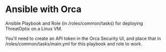 # Ansible with Orca

Ansible Playbook and Role (in /roles/common/tasks) for deploying ThreatOptix on a Linux VM.

You'll need to create an API token in the Orca Security UI, and place that in /roles/common/tasks/main.yml for this playbook and role to work.